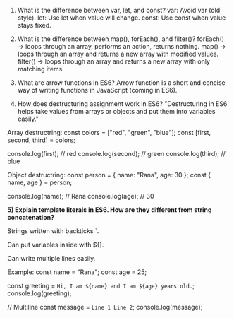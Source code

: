 1) What is the difference between var, let, and const?
   var: Avoid var (old style).
   let: Use let when value will change.
   const: Use const when value stays fixed.

2) What is the difference between map(), forEach(), and filter()?
      forEach() → loops through an array, performs an action, returns nothing.
      map() → loops through an array and returns a new array with modified values.
      filter() → loops through an array and returns a new array with only matching items.

3) What are arrow functions in ES6?
    Arrow function is a short and concise way of writing functions in JavaScript (coming in ES6).
   
4) How does destructuring assignment work in ES6?
   "Destructuring in ES6 helps take values from arrays or objects and put them into variables easily."

Array destructring:
const colors = ["red", "green", "blue"];
const [first, second, third] = colors;

console.log(first);  // red
console.log(second); // green
console.log(third);  // blue


Object destructring:
const person = { name: "Rana", age: 30 };
const { name, age } = person;

console.log(name); // Rana
console.log(age);  // 30


**5) Explain template literals in ES6. How are they different from string concatenation?**

Strings written with backticks `.

Can put variables inside with ${}.

Can write multiple lines easily.

Example:
const name = "Rana";
const age = 25;

const greeting = `Hi, I am ${name} and I am ${age} years old.`;
console.log(greeting);

// Multiline
const message = `Line 1
Line 2`;
console.log(message);

  

      
   
   
